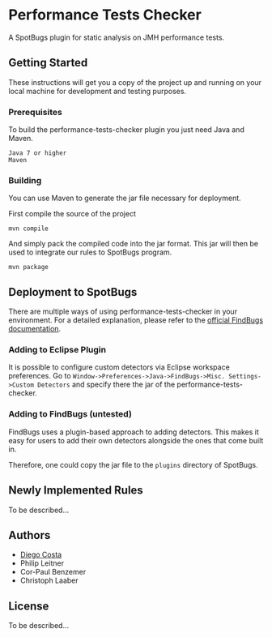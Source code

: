 # Performance Tests Checker

A SpotBugs plugin for static analysis on JMH performance tests.

## Getting Started

These instructions will get you a copy of the project up and running on your local machine for development and testing purposes. 

### Prerequisites

To build the performance-tests-checker plugin you just need Java and Maven.

```
Java 7 or higher
Maven 
```

### Building

You can use Maven to generate the jar file necessary for deployment.

First compile the source of the project  

```
mvn compile
```

And simply pack the compiled code into the jar format. This jar will then be used to integrate our rules to SpotBugs program. 

```
mvn package
```


## Deployment to SpotBugs

There are multiple ways of using performance-tests-checker in your environment. For a detailed explanation, please refer to the [official FindBugs documentation](http://findbugs.sourceforge.net/AddingDetectors.txt). 

### Adding to Eclipse Plugin ###

It is possible to configure custom detectors via Eclipse workspace preferences.
Go to `Window->Preferences->Java->FindBugs->Misc. Settings->Custom Detectors`
and specify there the jar of the performance-tests-checker.

### Adding to FindBugs (untested) ###

FindBugs uses a plugin-based approach to adding detectors.
This makes it easy for users to add their own detectors alongside the ones that come built in.

Therefore, one could copy the jar file to the `plugins` directory of SpotBugs.


## Newly Implemented Rules ##

To be described...

## Authors

* [Diego Costa](https://github.com/DiegoEliasCosta)
* Philip Leitner
* Cor-Paul Benzemer
* Christoph Laaber 


## License

To be described...


